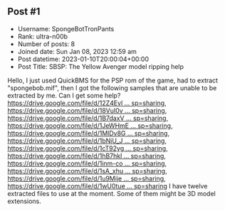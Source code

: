 ## Post #1
- Username: SpongeBotTronPants
- Rank: ultra-n00b
- Number of posts: 8
- Joined date: Sun Jan 08, 2023 12:59 am
- Post datetime: 2023-01-10T20:00:04+00:00
- Post Title: SBSP: The Yellow Avenger model ripping help

Hello, I just used QuickBMS for the PSP rom of the game, had to extract "spongebob.mif", then I got the following samples that are unable to be extracted by me.
Can I get some help?
[https://drive.google.com/file/d/12Z4Evl ... sp=sharing](https://drive.google.com/file/d/12Z4Evl7w6BTZuMbVElGLempVgBipcXnq/view?usp=sharing), [https://drive.google.com/file/d/18VuI0v ... sp=sharing](https://drive.google.com/file/d/18VuI0vAQCSSUov5CiaGt-0vo01MN2JiO/view?usp=sharing), [https://drive.google.com/file/d/1B7daxV ... sp=sharing](https://drive.google.com/file/d/1B7daxV8hmhwGaBz-TqbF5JEPCixsjEZx/view?usp=sharing), [https://drive.google.com/file/d/1JeWHmE ... sp=sharing](https://drive.google.com/file/d/1JeWHmEKwgF2uz3psU0BGrQPlpM-QleqC/view?usp=sharing), [https://drive.google.com/file/d/1MlDv8G ... sp=sharing](https://drive.google.com/file/d/1MlDv8Gw-7nz10Dq4Dqd6yoomOQjQwR_3/view?usp=sharing), [https://drive.google.com/file/d/1bNiU_J ... sp=sharing](https://drive.google.com/file/d/1bNiU_JcEZZnDVRK2EzIvBhWXze4dkBiw/view?usp=sharing), [https://drive.google.com/file/d/1cT92yg ... sp=sharing](https://drive.google.com/file/d/1cT92ygtNXble-6q80R70_p3Icm5wOJSz/view?usp=sharing), [https://drive.google.com/file/d/1hB7hkl ... sp=sharing](https://drive.google.com/file/d/1hB7hklLgvEz1tZXlyJkm9IrDp9FzUlCs/view?usp=sharing), [https://drive.google.com/file/d/1inm-co ... sp=sharing](https://drive.google.com/file/d/1inm-co6LvW0y1Kz9Id2Ql9lDwtsXqR5n/view?usp=sharing), [https://drive.google.com/file/d/1sA_xhu ... sp=sharing](https://drive.google.com/file/d/1sA_xhuIfQRuUQHGqv1WNFDtsbUHQvAT9/view?usp=sharing), [https://drive.google.com/file/d/1u9Mije ... sp=sharing](https://drive.google.com/file/d/1u9MijeGTmRmPGi08_T0DTsWBQ5qM20tM/view?usp=sharing), [https://drive.google.com/file/d/1wU0tue ... sp=sharing](https://drive.google.com/file/d/1wU0tuekoq4Xf236szSh0newvED_UbC1x/view?usp=sharing)
I have twelve extracted files to use at the moment.
Some of them might be 3D model extensions.
